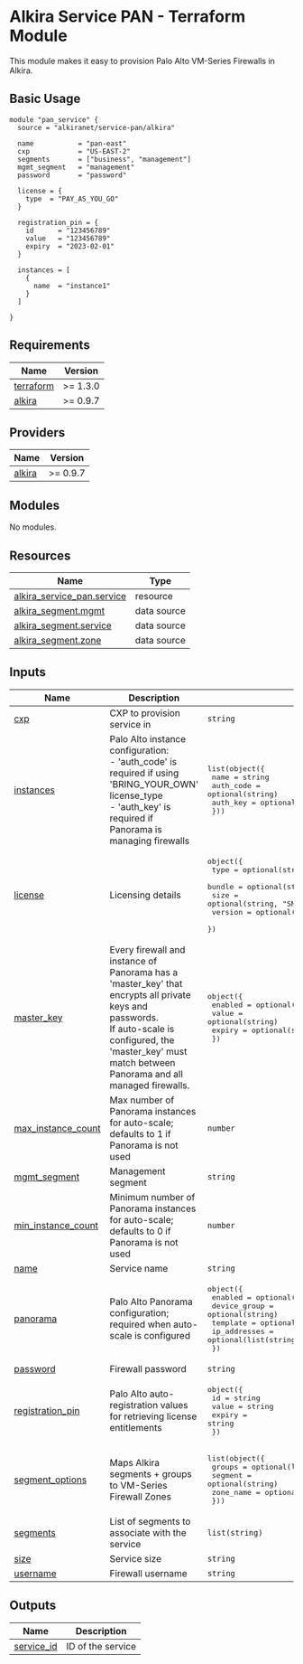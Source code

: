 # Alkira Service PAN - Terraform Module
This module makes it easy to provision Palo Alto VM-Series Firewalls in Alkira.

## Basic Usage
```hcl
module "pan_service" {
  source = "alkiranet/service-pan/alkira"

  name           = "pan-east"
  cxp            = "US-EAST-2"
  segments       = ["business", "management"]
  mgmt_segment   = "management"
  password       = "password"

  license = {
    type  = "PAY_AS_YOU_GO"
  }

  registration_pin = {
    id      = "123456789"
    value   = "123456789"
    expiry  = "2023-02-01"
  }

  instances = [
    {
      name  = "instance1"
    }
  ]

}
```

<!-- BEGIN_TF_DOCS -->
## Requirements

| Name | Version |
|------|---------|
| <a name="requirement_terraform"></a> [terraform](#requirement\_terraform) | >= 1.3.0 |
| <a name="requirement_alkira"></a> [alkira](#requirement\_alkira) | >= 0.9.7 |

## Providers

| Name | Version |
|------|---------|
| <a name="provider_alkira"></a> [alkira](#provider\_alkira) | >= 0.9.7 |

## Modules

No modules.

## Resources

| Name | Type |
|------|------|
| [alkira_service_pan.service](https://registry.terraform.io/providers/alkiranet/alkira/latest/docs/resources/service_pan) | resource |
| [alkira_segment.mgmt](https://registry.terraform.io/providers/alkiranet/alkira/latest/docs/data-sources/segment) | data source |
| [alkira_segment.service](https://registry.terraform.io/providers/alkiranet/alkira/latest/docs/data-sources/segment) | data source |
| [alkira_segment.zone](https://registry.terraform.io/providers/alkiranet/alkira/latest/docs/data-sources/segment) | data source |

## Inputs

| Name | Description | Type | Default | Required |
|------|-------------|------|---------|:--------:|
| <a name="input_cxp"></a> [cxp](#input\_cxp) | CXP to provision service in | `string` | n/a | yes |
| <a name="input_instances"></a> [instances](#input\_instances) | Palo Alto instance configuration:<br>    - 'auth\_code' is required if using 'BRING\_YOUR\_OWN' license\_type<br>    - 'auth\_key' is required if Panorama is managing firewalls | <pre>list(object({<br>    name          = string<br>    auth_code     = optional(string)<br>    auth_key      = optional(string)<br>  }))</pre> | n/a | yes |
| <a name="input_license"></a> [license](#input\_license) | Licensing details | <pre>object({<br>    type     = optional(string, "PAY_AS_YOU_GO")<br>    bundle   = optional(string, "PAN_VM_300_BUNDLE_2")<br>    size     = optional(string, "SMALL")<br>    version  = optional(string, "9.1.3")<br>  })</pre> | n/a | yes |
| <a name="input_master_key"></a> [master\_key](#input\_master\_key) | Every firewall and instance of Panorama has a 'master\_key' that encrypts all private keys and passwords.<br>  If auto-scale is configured, the 'master\_key' must match between Panorama and all managed firewalls. | <pre>object({<br>    enabled = optional(bool)<br>    value   = optional(string)<br>    expiry  = optional(string)<br>  })</pre> | `{}` | no |
| <a name="input_max_instance_count"></a> [max\_instance\_count](#input\_max\_instance\_count) | Max number of Panorama instances for auto-scale; defaults to 1 if Panorama is not used | `number` | `1` | no |
| <a name="input_mgmt_segment"></a> [mgmt\_segment](#input\_mgmt\_segment) | Management segment | `string` | n/a | yes |
| <a name="input_min_instance_count"></a> [min\_instance\_count](#input\_min\_instance\_count) | Minimum number of Panorama instances for auto-scale; defaults to 0 if Panorama is not used | `number` | `0` | no |
| <a name="input_name"></a> [name](#input\_name) | Service name | `string` | n/a | yes |
| <a name="input_panorama"></a> [panorama](#input\_panorama) | Palo Alto Panorama configuration; required when auto-scale is configured | <pre>object({<br>    enabled       = optional(string)<br>    device_group  = optional(string)<br>    template      = optional(string)<br>    ip_addresses  = optional(list(string))<br>  })</pre> | `{}` | no |
| <a name="input_password"></a> [password](#input\_password) | Firewall password | `string` | n/a | yes |
| <a name="input_registration_pin"></a> [registration\_pin](#input\_registration\_pin) | Palo Alto auto-registration values for retrieving license entitlements | <pre>object({<br>    id     = string<br>    value  = string<br>    expiry = string<br>  })</pre> | n/a | yes |
| <a name="input_segment_options"></a> [segment\_options](#input\_segment\_options) | Maps Alkira segments + groups to VM-Series Firewall Zones | <pre>list(object({<br>    groups     = optional(list(string))<br>    segment    = optional(string)<br>    zone_name  = optional(string)<br>  }))</pre> | `[]` | no |
| <a name="input_segments"></a> [segments](#input\_segments) | List of segments to associate with the service | `list(string)` | n/a | yes |
| <a name="input_size"></a> [size](#input\_size) | Service size | `string` | `"SMALL"` | no |
| <a name="input_username"></a> [username](#input\_username) | Firewall username | `string` | `"admin"` | no |

## Outputs

| Name | Description |
|------|-------------|
| <a name="output_service_id"></a> [service\_id](#output\_service\_id) | ID of the service |
<!-- END_TF_DOCS -->